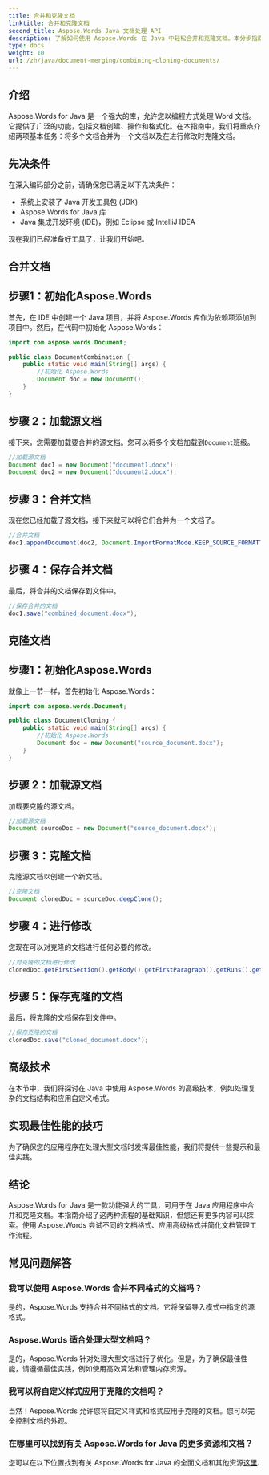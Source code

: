 ```yaml
---
title: 合并和克隆文档
linktitle: 合并和克隆文档
second_title: Aspose.Words Java 文档处理 API
description: 了解如何使用 Aspose.Words 在 Java 中轻松合并和克隆文档。本分步指南涵盖了您需要了解的所有内容。
type: docs
weight: 10
url: /zh/java/document-merging/combining-cloning-documents/
---
```


## 介绍

Aspose.Words for Java 是一个强大的库，允许您以编程方式处理 Word 文档。它提供了广泛的功能，包括文档创建、操作和格式化。在本指南中，我们将重点介绍两项基本任务：将多个文档合并为一个文档以及在进行修改时克隆文档。

## 先决条件

在深入编码部分之前，请确保您已满足以下先决条件：

- 系统上安装了 Java 开发工具包 (JDK)
- Aspose.Words for Java 库
- Java 集成开发环境 (IDE)，例如 Eclipse 或 IntelliJ IDEA

现在我们已经准备好工具了，让我们开始吧。

## 合并文档

## 步骤1：初始化Aspose.Words

首先，在 IDE 中创建一个 Java 项目，并将 Aspose.Words 库作为依赖项添加到项目中。然后，在代码中初始化 Aspose.Words：

```java
import com.aspose.words.Document;

public class DocumentCombination {
    public static void main(String[] args) {
        //初始化 Aspose.Words
        Document doc = new Document();
    }
}
```

## 步骤 2：加载源文档

接下来，您需要加载要合并的源文档。您可以将多个文档加载到`Document`班级。

```java
//加载源文档
Document doc1 = new Document("document1.docx");
Document doc2 = new Document("document2.docx");
```

## 步骤 3：合并文档

现在您已经加载了源文档，接下来就可以将它们合并为一个文档了。

```java
//合并文档
doc1.appendDocument(doc2, Document.ImportFormatMode.KEEP_SOURCE_FORMATTING);
```

## 步骤 4：保存合并文档

最后，将合并的文档保存到文件中。

```java
//保存合并的文档
doc1.save("combined_document.docx");
```

## 克隆文档

## 步骤1：初始化Aspose.Words

就像上一节一样，首先初始化 Aspose.Words：

```java
import com.aspose.words.Document;

public class DocumentCloning {
    public static void main(String[] args) {
        //初始化 Aspose.Words
        Document doc = new Document("source_document.docx");
    }
}
```

## 步骤 2：加载源文档

加载要克隆的源文档。

```java
//加载源文档
Document sourceDoc = new Document("source_document.docx");
```

## 步骤 3：克隆文档

克隆源文档以创建一个新文档。

```java
//克隆文档
Document clonedDoc = sourceDoc.deepClone();
```

## 步骤 4：进行修改

您现在可以对克隆的文档进行任何必要的修改。

```java
//对克隆的文档进行修改
clonedDoc.getFirstSection().getBody().getFirstParagraph().getRuns().get(0).setText("Modified Content");
```

## 步骤 5：保存克隆的文档

最后，将克隆的文档保存到文件中。

```java
//保存克隆的文档
clonedDoc.save("cloned_document.docx");
```

## 高级技术

在本节中，我们将探讨在 Java 中使用 Aspose.Words 的高级技术，例如处理复杂的文档结构和应用自定义格式。

## 实现最佳性能的技巧

为了确保您的应用程序在处理大型文档时发挥最佳性能，我们将提供一些提示和最佳实践。

## 结论

Aspose.Words for Java 是一款功能强大的工具，可用于在 Java 应用程序中合并和克隆文档。本指南介绍了这两种流程的基础知识，但您还有更多内容可以探索。使用 Aspose.Words 尝试不同的文档格式、应用高级格式并简化文档管理工作流程。

## 常见问题解答

### 我可以使用 Aspose.Words 合并不同格式的文档吗？

是的，Aspose.Words 支持合并不同格式的文档。它将保留导入模式中指定的源格式。

### Aspose.Words 适合处理大型文档吗？

是的，Aspose.Words 针对处理大型文档进行了优化。但是，为了确保最佳性能，请遵循最佳实践，例如使用高效算法和管理内存资源。

### 我可以将自定义样式应用于克隆的文档吗？

当然！Aspose.Words 允许您将自定义样式和格式应用于克隆的文档。您可以完全控制文档的外观。

### 在哪里可以找到有关 Aspose.Words for Java 的更多资源和文档？

您可以在以下位置找到有关 Aspose.Words for Java 的全面文档和其他资源[这里](https://reference.aspose.com/words/java/).